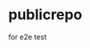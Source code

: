 # publicrepo
for e2e test
































































































































































